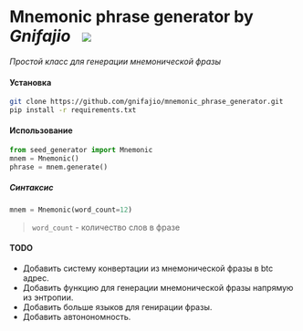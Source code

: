 # Mnemonic phrase generator by _Gnifajio_ ![]() ![]() ![](https://badgen.net/badge/release/v1.0/grey)

_Простой класс для генерации мнемонической фразы_

#### Установка

[]()

```sh
git clone https://github.com/gnifajio/mnemonic_phrase_generator.git
pip install -r requirements.txt
```

#### Использование

[]()

```python
from seed_generator import Mnemonic
mnem = Mnemonic()
phrase = mnem.generate()
```

##### Синтаксис

[]()

```python
mnem = Mnemonic(word_count=12)
```

> `word_count` - количество слов в фразе

#### TODO

-  Добавить систему конвертации из мнемонической фразы в btc адрес.
-  Добавить функцию для генерации мнемонической фразы напрямую из энтропии.
- Добавить больше языков для генирации фразы.
- Добавить автонономность.